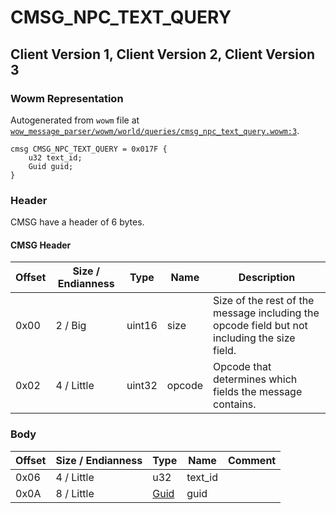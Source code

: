 # CMSG_NPC_TEXT_QUERY

## Client Version 1, Client Version 2, Client Version 3

### Wowm Representation

Autogenerated from `wowm` file at [`wow_message_parser/wowm/world/queries/cmsg_npc_text_query.wowm:3`](https://github.com/gtker/wow_messages/tree/main/wow_message_parser/wowm/world/queries/cmsg_npc_text_query.wowm#L3).
```rust,ignore
cmsg CMSG_NPC_TEXT_QUERY = 0x017F {
    u32 text_id;
    Guid guid;
}
```
### Header

CMSG have a header of 6 bytes.

#### CMSG Header

| Offset | Size / Endianness | Type   | Name   | Description |
| ------ | ----------------- | ------ | ------ | ----------- |
| 0x00   | 2 / Big           | uint16 | size   | Size of the rest of the message including the opcode field but not including the size field.|
| 0x02   | 4 / Little        | uint32 | opcode | Opcode that determines which fields the message contains.|

### Body

| Offset | Size / Endianness | Type | Name | Comment |
| ------ | ----------------- | ---- | ---- | ------- |
| 0x06 | 4 / Little | u32 | text_id |  |
| 0x0A | 8 / Little | [Guid](../types/packed-guid.md) | guid |  |

